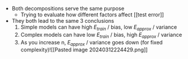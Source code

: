 - Both decompositions serve the same purpose
	- Trying to evaluate how different factors affect [[test error]]
- They both lead to the same 3 conclusions
	1. Simple models can have high $E_{train}$ / bias, low $E_{approx}$ / variance
	2. Complex models can have low $E_{train}$ / bias, high $E_{approx}$ / variance
	3. As you increase n, $E_{approx}$ / variance goes down (for fixed complexity)![[Pasted image 20240312224429.png]]